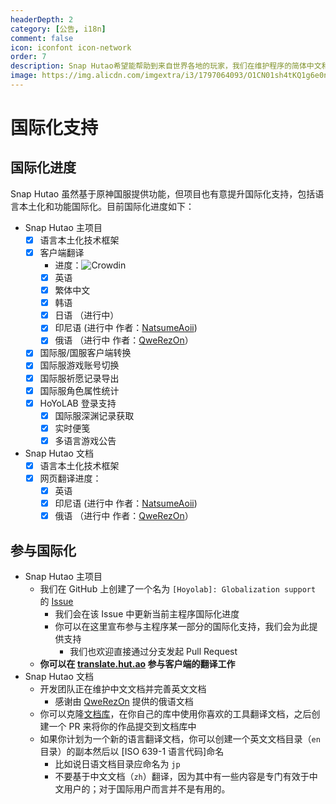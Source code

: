 ```yaml
---
headerDepth: 2
category: [公告, i18n]
comment: false
icon: iconfont icon-network
order: 7
description: Snap Hutao希望能帮助到来自世界各地的玩家，我们在维护程序的简体中文和英文以外还接受来自社区成员提供的翻译。
image: https://img.alicdn.com/imgextra/i3/1797064093/O1CN01sh4tKQ1g6e0nrMGai_!!1797064093.png_.webp
---
```


# 国际化支持

## 国际化进度

Snap Hutao 虽然基于原神国服提供功能，但项目也有意提升国际化支持，包括语言本土化和功能国际化。目前国际化进度如下：

- Snap Hutao 主项目
  - [x] 语言本土化技术框架
  - [x] 客户端翻译
    - 进度：![Crowdin](https://badges.crowdin.net/snap-hutao/localized.svg)
    - [x] 英语
    - [x] 繁体中文
    - [x] 韩语
    - [x] 日语 （进行中）
    - [x] 印尼语 (进行中 作者：[NatsumeAoii](https://github.com/NatsumeAoii))
    - [x] 俄语 （进行中 作者：[QweRezOn](https://github.com/QweRezOn)）
  - [x] 国际服/国服客户端转换
  - [x] 国际服游戏账号切换
  - [x] 国际服祈愿记录导出
  - [x] 国际服角色属性统计
  - [x] HoYoLAB 登录支持
    - [x] 国际服深渊记录获取
    - [x] 实时便笺
    - [x] 多语言游戏公告
- Snap Hutao 文档
  - [x] 语言本土化技术框架
  - [x] 网页翻译进度：
    - [x] 英语
    - [x] 印尼语 (进行中 作者：[NatsumeAoii](https://github.com/NatsumeAoii))
    - [x] 俄语 （进行中 作者：[QweRezOn](https://github.com/QweRezOn)）

## 参与国际化

- Snap Hutao 主项目
  - 我们在 GitHub 上创建了一个名为 `[Hoyolab]: Globalization support` 的 [Issue](https://github.com/DGP-Studio/Snap.Hutao/issues/144)
    - 我们会在该 Issue 中更新当前主程序国际化进度
    - 你可以在这里宣布参与主程序某一部分的国际化支持，我们会为此提供支持
      - 我们也欢迎直接通过分支发起 Pull Request
  - **你可以在 [translate.hut.ao](https://translate.hut.ao) 参与客户端的翻译工作**
- Snap Hutao 文档
  - 开发团队正在维护中文文档并完善英文文档
    - 感谢由 [QweRezOn](https://github.com/QweRezOn) 提供的俄语文档
  - 你可以克隆[文档库](https://github.com/DGP-Studio/Snap.Hutao.Docs)，在你自己的库中使用你喜欢的工具翻译文档，之后创建一个 PR 来将你的作品提交到文档库中
  - 如果你计划为一个新的语言翻译文档，你可以创建一个英文文档目录（`en` 目录）的副本然后以 [ISO 639-1 语言代码]命名
    - 比如说日语文档目录应命名为 `jp`
    - 不要基于中文文档（`zh`）翻译，因为其中有一些内容是专门有效于中文用户的；对于国际用户而言并不是有用的。
